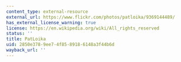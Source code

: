 ```yaml
---
content_type: external-resource
external_url: https://www.flickr.com/photos/patloika/9369144489/
has_external_license_warning: true
license: https://en.wikipedia.org/wiki/All_rights_reserved
status: ''
title: PatLoika
uid: 2850e378-9ee7-4f85-8918-6148a3f44b6d
wayback_url: ''
---
```

